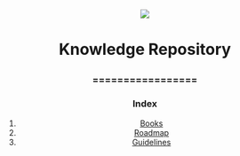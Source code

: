 <h1 align="center">
<img src="https://img.shields.io/static/v1?label=KNOWLEDGE%20PREPOSITORY%20BY&message=MAYCON%20BATESTIN&color=7159c1&style=flat-square&logo=ghost"/>



<h1> <p align="center"> Knowledge Repository  </p> </h1>
<h3> <p align="center"> ================= </p> </h3>

<h3> <p align="center"> Index  </p>  </h3>

<p align="center">
<ol align="center" >
 <li> <a href="https://github.com/batestin1/Knowledge-Repository-/tree/main/books"> Books </a> </li>
 <li> <a href="https://github.com/batestin1/Knowledge-Repository-/tree/main/roadmap"> Roadmap </a> </li>
 <li> <a href="https://github.com/batestin1/Knowledge-Repository-/tree/main/guidelines"> Guidelines </a> </li>
 </ol>
</p>

